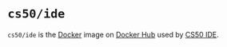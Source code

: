# `cs50/ide`

`cs50/ide` is the [Docker](../../docker) image on [Docker Hub](https://hub.docker.com/r/cs50/ide/) used by [CS50 IDE](../../ide).
